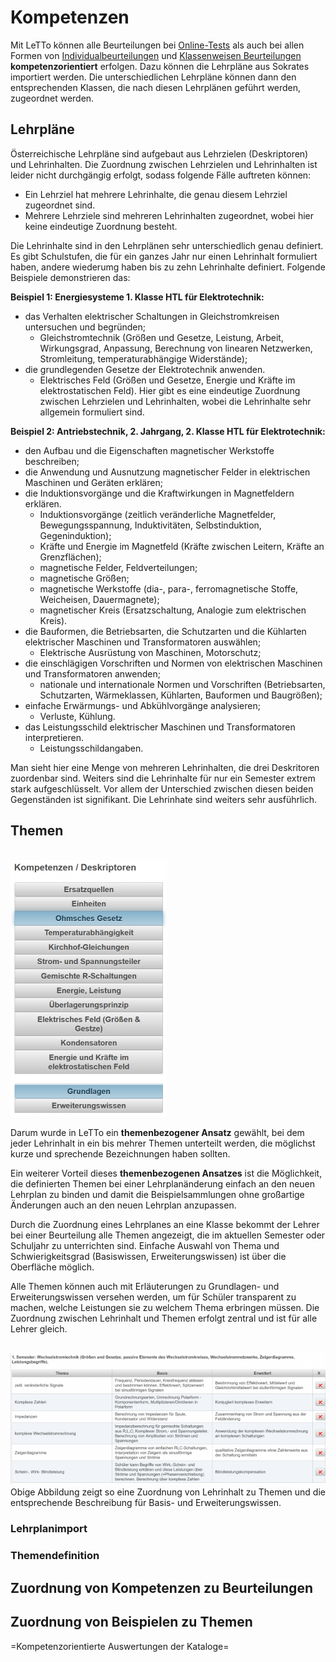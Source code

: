 # Kompetenzen
Mit LeTTo können alle Beurteilungen bei [Online-Tests](../Online-Tests/index.md) als auch bei allen Formen von [Individualbeurteilungen](/notimplemented/index.md) und [Klassenweisen Beurteilungen](/notimplemented/index.md) **kompetenzorientiert** erfolgen. Dazu können die Lehrpläne aus Sokrates importiert werden. Die unterschiedlichen Lehrpläne können dann den entsprechenden Klassen, die nach diesen Lehrplänen geführt werden, zugeordnet werden. 

## Lehrpläne

Österreichische Lehrpläne sind aufgebaut aus Lehrzielen (Deskriptoren) und Lehrinhalten. Die Zuordnung zwischen Lehrzielen und Lehrinhalten ist leider nicht durchgängig erfolgt, sodass folgende Fälle auftreten können:
* Ein Lehrziel hat mehrere Lehrinhalte, die genau diesem Lehrziel zugeordnet sind.
* Mehrere Lehrziele sind mehreren Lehrinhalten zugeordnet, wobei hier keine eindeutige Zuordnung besteht.

Die Lehrinhalte sind in den Lehrplänen sehr unterschiedlich genau definiert. Es gibt Schulstufen, die für ein ganzes Jahr nur einen Lehrinhalt formuliert haben, andere wiederumg haben bis zu zehn Lehrinhalte definiert. Folgende Beispiele demonstrieren das:

**Beispiel 1: Energiesysteme 1. Klasse HTL für Elektrotechnik:**

* das Verhalten elektrischer Schaltungen in Gleichstromkreisen untersuchen und begründen;
  * Gleichstromtechnik (Größen und Gesetze, Leistung, Arbeit, Wirkungsgrad, Anpassung, Berechnung von linearen Netzwerken, Stromleitung, temperaturabhängige Widerstände); 
* die grundlegenden Gesetze der Elektrotechnik anwenden.
  * Elektrisches Feld (Größen und Gesetze, Energie und Kräfte im elektrostatischen Feld). 
Hier gibt es eine eindeutige Zuordnung zwischen Lehrzielen und Lehrinhalten, wobei die Lehrinhalte sehr allgemein formuliert sind.

**Beispiel 2: Antriebstechnik, 2. Jahrgang, 2. Klasse HTL für Elektrotechnik:**

* den Aufbau und die Eigenschaften magnetischer Werkstoffe beschreiben;
* die Anwendung und Ausnutzung magnetischer Felder in elektrischen Maschinen und Geräten erklären;
* die Induktionsvorgänge und die Kraftwirkungen in Magnetfeldern erklären.
  * Induktionsvorgänge (zeitlich veränderliche Magnetfelder, Bewegungsspannung, Induktivitäten, Selbstinduktion, Gegeninduktion);
  * Kräfte und Energie im Magnetfeld (Kräfte zwischen Leitern, Kräfte an Grenzflächen);
  * magnetische Felder, Feldverteilungen;
  * magnetische Größen;
  * magnetische Werkstoffe (dia-, para-, ferromagnetische Stoffe, Weicheisen, Dauermagnete);
  * magnetischer Kreis (Ersatzschaltung, Analogie zum elektrischen Kreis).
* die Bauformen, die Betriebsarten, die Schutzarten und die Kühlarten elektrischer Maschinen und Transformatoren auswählen;
  * Elektrische Ausrüstung von Maschinen, Motorschutz;
* die einschlägigen Vorschriften und Normen von elektrischen Maschinen und Transformatoren anwenden;
  * nationale und internationale Normen und Vorschriften (Betriebsarten, Schutzarten, Wärmeklassen, Kühlarten, Bauformen und Baugrößen);
* einfache Erwärmungs- und Abkühlvorgänge analysieren;
  * Verluste, Kühlung.
* das Leistungsschild elektrischer Maschinen und Transformatoren interpretieren.
  * Leistungsschildangaben.

Man sieht hier eine Menge von mehreren Lehrinhalten, die drei Deskritoren zuordenbar sind. Weiters sind die Lehrinhalte für nur ein Semester extrem stark aufgeschlüsselt. Vor allem der Unterschied zwischen diesen beiden Gegenständen ist signifikant. Die Lehrinhate sind weiters sehr ausführlich.

## Themen
<br>![250px-ClipCapIt-180902-202727.PNG](250px-ClipCapIt-180902-202727.PNG)

Darum wurde in LeTTo ein **themenbezogener Ansatz** gewählt, bei dem jeder Lehrinhalt in ein bis mehrer Themen unterteilt werden, die möglichst kurze und sprechende Bezeichnungen haben sollten.

Ein weiterer Vorteil dieses **themenbezogenen Ansatzes** ist die Möglichkeit, die definierten Themen bei einer Lehrplanänderung einfach an den neuen Lehrplan zu binden und damit die Beispielsammlungen ohne großartige Änderungen auch an den neuen Lehrplan anzupassen.

Durch die Zuordnung eines Lehrplanes an eine Klasse bekommt der Lehrer bei einer Beurteilung alle Themen angezeigt, die im aktuellen Semester oder Schuljahr zu unterrichten sind. Einfache Auswahl von Thema und Schwierigkeitsgrad (Basiswissen, Erweiterungswissen) ist über die Oberfläche möglich.

Alle Themen können auch mit Erläuterungen zu Grundlagen- und Erweiterungswissen versehen werden, um für Schüler transparent zu machen, welche Leistungen sie zu welchem Thema erbringen müssen. Die Zuordnung zwischen Lehrinhalt und Themen erfolgt zentral und ist für alle Lehrer gleich.

<br>![650px-ClipCapIt-180902-203320.PNG](650px-ClipCapIt-180902-203320.PNG)
Obige Abbildung zeigt so eine Zuordnung von Lehrinhalt zu Themen und die entsprechende Beschreibung für Basis- und Erweiterungswissen.


### Lehrplanimport

### Themendefinition

## Zuordnung von Kompetenzen zu Beurteilungen


## Zuordnung von Beispielen zu Themen

=Kompetenzorientierte Auswertungen der Kataloge=

